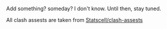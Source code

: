 Add something? someday? I don't know. Until then, stay tuned.

All clash assests are taken from [Statscell/clash-assests](https://github.com/Statscell/clash-assets)
